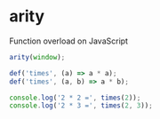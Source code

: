 # arity

Function overload on JavaScript

```javascript
arity(window);

def('times', (a) => a * a);
def('times', (a, b) => a * b);

console.log('2 * 2 =', times(2));
console.log('2 * 3 =', times(2, 3));
```
